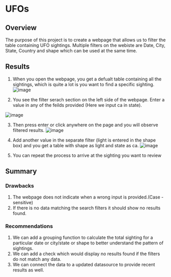 # UFOs

## Overview

The purpose of this project is to create a webpage that allows us to filter the table containing UFO sightings.
Multiple filters on the webiste are Date, City, State, Country and shape which can be used at the same time.

## Results

1. When you open the webpage, you get a defualt table containing all the sightings, which is quite a lot is you want to find a specific sighting.
![image](https://user-images.githubusercontent.com/100053788/169624541-27d262cf-042c-4a7d-805a-70fc9bb12807.png)

2. You see the filter serach section on the left side of the webpage.
Enter a value in any of the feilds provided (Here we input ca in state).


![image](https://user-images.githubusercontent.com/100053788/169624704-ba0df341-5f28-4c2c-b78f-4e4d73523818.png)

3. Then press enter or click anywhere on the page and you will observe filtered results.
![image](https://user-images.githubusercontent.com/100053788/169624750-f9006599-bdee-4a82-978f-97a980ae9b9f.png)

4. Add another value in the separate filter (light is entered in the shape box) and you get a table with shape as light  and state as ca.
![image](https://user-images.githubusercontent.com/100053788/169624845-c96f9d18-910d-4153-a57e-9bd90553ce3c.png)

5. You can repeat the process to arrive at the sighting you want to review

## Summary

### Drawbacks

1. The webpage does not indicate when a wrong input is provided.(Case - sensitive)
2. If there is no data matching the search filters it should show no results found.

### Recommendations

1. We can add a grouping function to calculate the total sighting for a particular date or city/state or shape to better understand the pattern of sightings.
2. We can add a check which would display no results found if the filters do not match any data.
3. We can connect the data to a updated datasource to provide recent results as well.
